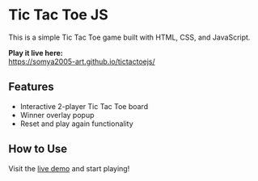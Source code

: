 # Tic Tac Toe JS

This is a simple Tic Tac Toe game built with HTML, CSS, and JavaScript.

**Play it live here:**  
https://somya2005-art.github.io/tictactoejs/

## Features

- Interactive 2-player Tic Tac Toe board
- Winner overlay popup
- Reset and play again functionality

## How to Use

Visit the [live demo](https://somya2005-art.github.io/tictactoejs/) and start playing!
